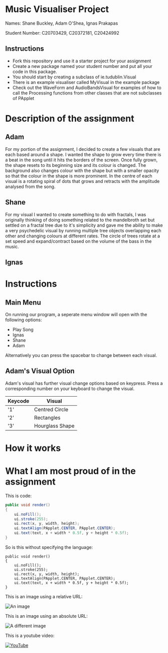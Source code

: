 # Music Visualiser Project

Names: Shane Buckley, Adam O'Shea, Ignas Prakapas

Student Number: C20703429, C20372181, C20424992

## Instructions
- Fork this repository and use it a starter project for your assignment
- Create a new package named your student number and put all your code in this package.
- You should start by creating a subclass of ie.tudublin.Visual
- There is an example visualiser called MyVisual in the example package
- Check out the WaveForm and AudioBandsVisual for examples of how to call the Processing functions from other classes that are not subclasses of PApplet

# Description of the assignment

## Adam
For my portion of the assignment, I decided to create a few visuals that are each based around a shape. I wanted the shape to grow every time there is a beat in the song until it hits the borders of the screen. Once fully grown, the shape resets to its beginning size and its colour is changed. The background also changes colour with the shape but with a smaller opacity so that the colour in the shape is more prominent. In the centre of each visual is a rotating spiral of dots that grows and retracts with the amplitude analysed from the song.

## Shane
For my visual I wanted to create something to do with fractals, I was originally thinking of doing something related to the mandelbroth set but settled on a fractal tree due to it's simplicity and gave me the ability to make a very psychedelic visual by running multiple tree objects overlapping each other and changing colours at different rates. The circle of trees rotate at a set speed and expand/contract based on the volume of the bass in the music.

## Ignas

# Instructions

## Main Menu
On running our program, a seperate menu window will open with the following options:
- Play Song
- Ignas
- Shane
- Adam

Alternatively you can press the spacebar to change between each visual.

## Adam's Visual Option
Adam's visual has further visual change options based on keypress.
Press a corresponding number on your keyboard to change the visual.

| Keycode | Visual |
|---------|-----------|
| '1' | Centred Circle |
| '2' | Rectangles  |
| '3' | Hourglass Shape |

# How it works

# What I am most proud of in the assignment


This is code:

```Java
public void render()
{
	ui.noFill();
	ui.stroke(255);
	ui.rect(x, y, width, height);
	ui.textAlign(PApplet.CENTER, PApplet.CENTER);
	ui.text(text, x + width * 0.5f, y + height * 0.5f);
}
```

So is this without specifying the language:

```
public void render()
{
	ui.noFill();
	ui.stroke(255);
	ui.rect(x, y, width, height);
	ui.textAlign(PApplet.CENTER, PApplet.CENTER);
	ui.text(text, x + width * 0.5f, y + height * 0.5f);
}
```

This is an image using a relative URL:

![An image](images/p8.png)

This is an image using an absolute URL:

![A different image](https://bryanduggandotorg.files.wordpress.com/2019/02/infinite-forms-00045.png?w=595&h=&zoom=2)

This is a youtube video:

[![YouTube](http://img.youtube.com/vi/J2kHSSFA4NU/0.jpg)](https://www.youtube.com/watch?v=J2kHSSFA4NU)



